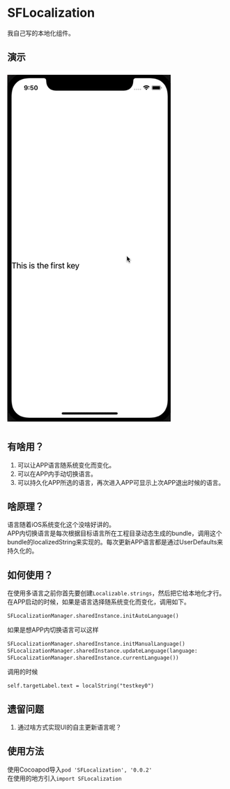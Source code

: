 # SFLocalization
我自己写的本地化组件。
## 演示
![示例](https://github.com/AbnormalProgrammer/SFLocalization/raw/main/resources/demo.gif)
## 有啥用？
1. 可以让APP语言随系统变化而变化。
2. 可以在APP内手动切换语言。
3. 可以持久化APP所选的语言，再次进入APP可显示上次APP退出时候的语言。
## 啥原理？
语言随着iOS系统变化这个没啥好讲的。<br>
APP内切换语言是每次根据目标语言所在工程目录动态生成的bundle，调用这个bundle的localizedString来实现的。每次更新APP语言都是通过UserDefaults来持久化的。
## 如何使用？
在使用多语言之前你首先要创建`Localizable.strings`，然后把它给本地化才行。
在APP启动的时候，如果是语言选择随系统变化而变化，调用如下。<br>
```
SFLocalizationManager.sharedInstance.initAutoLanguage()
```
如果是想APP内切换语言可以这样<br>
```
SFLocalizationManager.sharedInstance.initManualLanguage()
SFLocalizationManager.sharedInstance.updateLanguage(language: SFLocalizationManager.sharedInstance.currentLanguage())
```
调用的时候<br>
```
self.targetLabel.text = localString("testkey0")
```
## 遗留问题
1. 通过啥方式实现UI的自主更新语言呢？
## 使用方法
使用Cocoapod导入`pod 'SFLocalization', '0.0.2'`<br>
在使用的地方引入`import SFLocalization`
